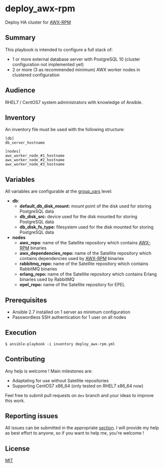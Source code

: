 # deploy_awx-rpm
Deploy HA cluster for [AWX-RPM](https://github.com/MrMEEE/awx-build)

## Summary
This playbook is intended to configure a full stack of:
- 1 or more external database server with PostgreSQL 10 (cluster configuration not implemented yet)
- 2 or more (3 as recommended minimum) AWX worker nodes in clustered configuration

## Audience
RHEL7 / CentOS7 system administrators with knowledge of Ansible.

## Inventory
An inventory file must be used with the following structure:
```
[db]
db_server_hostname

[nodes]
awx_worker_node_#1_hostname
awx_worker_node_#2_hostname
awx_worker_node_#3_hostname
```
## Variables
All variables are configurable at the [group_vars](https://github.com/powertim/deploy_awx-rpm/tree/master/group_vars) level:
- **db**:
  - **default_db_disk_mount:** mount point of the disk used for storing PostgreSQL data
  - **db_disk_src:** device used for the disk mounted for storing PostgreSQL data
  - **db_disk_fs_type:** filesystem used for the disk mounted for storing PostgreSQL data
- **nodes**
  - **awx_repo**: name of the Satellite repository which contains [AWX-RPM](https://github.com/MrMEEE/awx-build) binaries
  - **awx_dependencies_repo:** name of the Satellite repository which contains dependencies used by [AWX-RPM](https://github.com/MrMEEE/awx-build) binaries
  - **rabbitmq_repo:** name of the Satellite repository which contains RabbitMQ binaries
  - **erlang_repo:** name of the Satellite repository which contains Erlang binaries used by RabbitMQ
  - **epel_repo:** name of the Satellite repository for EPEL

## Prerequisites
- Ansible 2.7 installed on 1 server as minimum configuration
- Passwordless SSH authentication for 1 user on all nodes

## Execution
```
$ ansible-playbook -i inventory deploy_awx-rpm.yml
```

## Contributing
Any help is welcome !
Main milestones are:
- Adaptating for use without Satellite repositories
- Supporting CentOS7 x86_64 (only tested on RHEL7 x86_64 now)

Feel free to submit pull requests on `dev` branch and your ideas to improve this work.

## Reporting issues
All issues can be submitted in the appropriate [section](https://github.com/powertim/deploy_awx-rpm/issues).
I will provide my help as best effort to anyone, so if you want to help me, you're welcome !

## License
[MIT](https://github.com/powertim/deploy_awx-rpm/blob/master/LICENSE)
